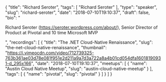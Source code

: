 {
  "title": "Richard Seroter",
  "tags": [
    "Richard Seroter"
  ],
  "type": "speaker",
  "slug": "richard-seroter",
  "date": "2018-07-10T19:10:37",
  "draft": false,
  "bio": "<p>Richard Seroter (https://seroter.wordpress.com/about/), Senior Director of Product at Pivotal and 10 time Microsoft MVP</p>",
  "recordings": [
    {
      "title": "The .NET Cloud-Native Renaissance",
      "slug": "the-net-cloud-native-renaissance",
      "thumbnail": "https://i.vimeocdn.com/video/712739325-763b361ae03d78e081f951e2d211a9a7d3a722a8a4b01cd054dfa16018190931-d_295x166",
      "date": "2018-07-10T19:10:37",
      "meetups": [
        {
          "name": "Austin Cloud Native Meetup",
          "slug": "austin-cloud-native-meetup"
        }
      ],
      "tags": [
        {
          "name": "pivotal",
          "slug": "pivotal"
        }
      ]
    }
  ]
}